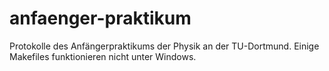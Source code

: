 # anfaenger-praktikum
Protokolle des Anfängerpraktikums der Physik an der TU-Dortmund.
Einige Makefiles funktionieren nicht unter Windows.
